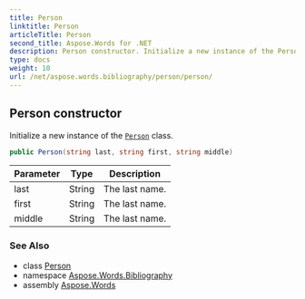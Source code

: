 ```yaml
---
title: Person
linktitle: Person
articleTitle: Person
second_title: Aspose.Words for .NET
description: Person constructor. Initialize a new instance of the Person class in C#.
type: docs
weight: 10
url: /net/aspose.words.bibliography/person/person/
---
```

## Person constructor

Initialize a new instance of the [`Person`](../) class.

```csharp
public Person(string last, string first, string middle)
```

| Parameter | Type | Description |
| --- | --- | --- |
| last | String | The last name. |
| first | String | The last name. |
| middle | String | The last name. |

### See Also

* class [Person](../)
* namespace [Aspose.Words.Bibliography](../../../aspose.words.bibliography/)
* assembly [Aspose.Words](../../../)
